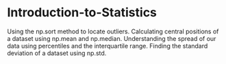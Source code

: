# Introduction-to-Statistics
Using the np.sort method to locate outliers. Calculating central positions of a dataset using np.mean and np.median. Understanding the spread of our data using percentiles and the interquartile range. Finding the standard deviation of a dataset using np.std.
